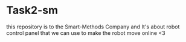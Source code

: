 # Task2-sm
this repository is to the Smart-Methods Company and It's about robot control panel that we can use to make the robot move online <3
